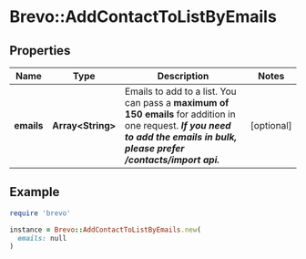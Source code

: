 # Brevo::AddContactToListByEmails

## Properties

| Name | Type | Description | Notes |
| ---- | ---- | ----------- | ----- |
| **emails** | **Array&lt;String&gt;** | Emails to add to a list. You can pass a **maximum of 150 emails** for addition in one request. **_If you need to add the emails in bulk, please prefer /contacts/import api._**  | [optional] |

## Example

```ruby
require 'brevo'

instance = Brevo::AddContactToListByEmails.new(
  emails: null
)
```

